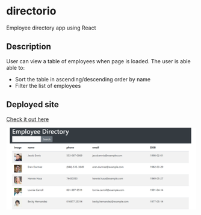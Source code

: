 # directorio
Employee directory app using React

## Description
User can view a table of employees when page is loaded.
The user is able able to:
  * Sort the table in ascending/descending order by name
  * Filter the list of employees

## Deployed site
[Check it out here](https://apricot-pudding-64383.herokuapp.com/) 

![picture1](./public/assets/img/Capture.PNG)